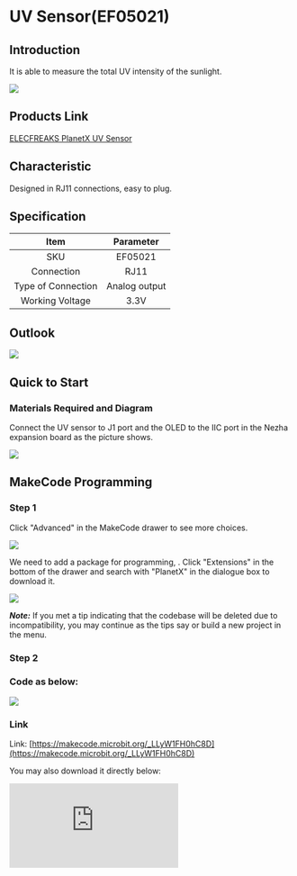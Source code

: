 # UV Sensor(EF05021)

## Introduction

It is able to measure the total UV intensity of the sunlight.

![](https://wiki-media-ef.oss-cn-hongkong.aliyuncs.com//images/05021_01.png)
## Products Link

[ELECFREAKS PlanetX UV Sensor](https://shop.elecfreaks.com/products/elecfreaks-planetx-uv-sensor?_pos=1&_sid=6c1c12d81&_ss=r)

## Characteristic


 Designed in RJ11 connections, easy to plug.

## Specification


Item | Parameter
:-: | :-:
SKU|EF05021
Connection|RJ11
Type of Connection|Analog output
Working Voltage|3.3V


## Outlook



![](https://wiki-media-ef.oss-cn-hongkong.aliyuncs.com//images/05021_02.png)


## Quick to Start


### Materials Required and Diagram

 Connect the UV sensor to J1 port and the OLED to the IIC port in the Nezha expansion board as the picture shows.


![](https://wiki-media-ef.oss-cn-hongkong.aliyuncs.com//images/05021_03.png)

## MakeCode Programming


### Step 1

Click "Advanced" in the MakeCode drawer to see more choices.

![](https://wiki-media-ef.oss-cn-hongkong.aliyuncs.com//images/05001_04.png)

We need to add a package for programming, . Click "Extensions" in the bottom of the drawer and search with "PlanetX" in the dialogue box to download it.

![](https://wiki-media-ef.oss-cn-hongkong.aliyuncs.com//images/05001_05.png)

***Note:*** If you met a tip indicating that the codebase will be deleted due to incompatibility, you may continue as the tips say or build a new project in the menu.

### Step 2

### Code as below:

![](https://wiki-media-ef.oss-cn-hongkong.aliyuncs.com//images/05021_06.png)


### Link
Link: [https://makecode.microbit.org/_LLyW1FH0hC8D](https://makecode.microbit.org/_LLyW1FH0hC8D)

You may also download it directly below:


<div
    style={{
        position: 'relative',
        paddingBottom: '60%',
        overflow: 'hidden',
    }}
>
    <iframe
        src="https://makecode.microbit.org/_LLyW1FH0hC8D"
        frameborder="0"
        sandbox="allow-popups allow-forms allow-scripts allow-same-origin"
        style={{
            position: 'absolute',
            width: '100%',
            height: '100%',
        }}
    />
</div>


### Result
 The detected value from the UV sensor displays on the OLED screen.

## Python Programming


### Step 1

Download the package and unzip it: [PlanetX_MicroPython](https://github.com/lionyhw/PlanetX_MicroPython/archive/master.zip)

Go to  [Python editor](https://python.microbit.org/v/2.0)

![](https://wiki-media-ef.oss-cn-hongkong.aliyuncs.com//images/05001_07.png)

We need to add enum.py and uvlevel.py for programming. Click "Load/Save" and then click "Show Files (1)" to see more choices, click "Add file" to add enum.py and uvlevel.py from the unzipped package of PlanetX_MicroPython.

![](https://wiki-media-ef.oss-cn-hongkong.aliyuncs.com//images/05001_08.png)
![](https://wiki-media-ef.oss-cn-hongkong.aliyuncs.com//images/05001_09.png)
![](https://wiki-media-ef.oss-cn-hongkong.aliyuncs.com//images/05021_10.png)

### Step 2

### Reference

```
from microbit import *
from enum import *
from uvlevel import *
uvlevel = UVLEVEL(J1)
while True:
    display.scroll(int(uvlevel.get_uvlevel()))
```


### Result
 The detected value from the UV sensor displays on the micro:bit.

## Relevant File


## Technique File
